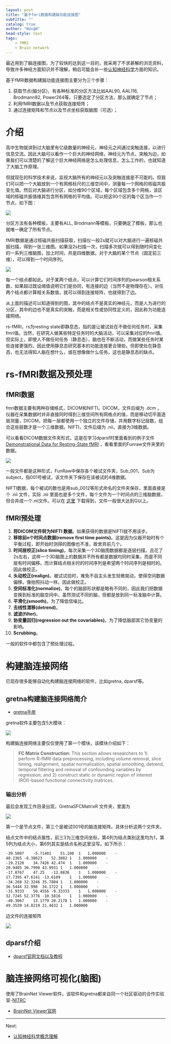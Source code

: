 ```yaml
---
layout: post
title: "基于fmri数据构建脑功能连接图"
subtitle: ""
catalog: true
author: "WangW"
head-style: text
tags:
    - fMRI
    - Brain network
---
```


最近用到了脑连接图，为了较快的达到这一目的，我采用了不求甚解的浏览资料，导致许多神经方面知识并不理解，稍后可能会补一些[认知神经科学](https://zh.wikipedia.org/wiki/%E8%AA%8D%E7%9F%A5%E7%A5%9E%E7%B6%93%E7%A7%91%E5%AD%B8)方面的知识。

基于fMRI数据构建脑功能连接图主要分为三个步骤：
1. 获取节点(脑分区)，有各种标准的分区方法比如AAL90, AAL116, Brodmann82, Power264等。只要选定了分区方法，那么就确定了节点；
2. 利用fMRI数据以及节点获取连接矩阵；
3. 通过连接矩阵和节点以及节点坐标获取脑图（可选）；

<!--break-->

# 介绍
高中生物就讲到过大脑里有亿级数量的神经元，神经元之间通过突触连接，以进行信息交流。因此大脑可以看作一个巨大的神经网络，神经元为节点，突触为边，如果我们可以清楚的了解这个巨大神经网络是怎么处理信息，怎么工作的，也就知道了大脑工作原理。

但就现在的科学技术来说，监视大脑所有的神经元以及突触连接是不可能的。但我们可以把一个大脑放到一个有网格标尺的三维空间中，测量每一个网格的核磁共振变化值。然后对大脑进行分区，如分维90个区域，每个区域包含多个网格，该区域的核磁共振值维其包含所有网格的平均值。可以把这90个区的每个区当作一个节点，如下图：

![](https://raw.githubusercontent.com/learnroad/image_host/master/2019/20191216183745.png)

分区方法有各种模板，主要有ALL, Brodmann等模板，只要确定了模板，那么也就唯一确定了所有节点。

fMRI数据是通过核磁共振扫描获取，扫描仪一般2s就可以对大脑进行一遍核磁共振扫描，得到一张三维图。如果没2s扫描一次，扫描多次就可以得到随时间变化的一系列三维脑图，加上时间，共是四维数据。对于大脑的某个节点（固定前三维），可以得到一个时间序列。

![](https://raw.githubusercontent.com/learnroad/image_host/master/2019/20191216195253.png)

每一个结点都如此。对于某两个结点，可以计算它们时间序列的pearson相关系数，如果超过既设阈值说明它们是协同，有连接的边（当然不是物理存在）。对任两个结点都计算相关系数值，就可以得到连接矩阵，也就得到了边。

从上面的描述可以知道得到的图，其中的结点不是真实的神经元，而是人为进行的分区，其中的边也不是真实的突触，而是相关性或协同性定义的，因此称为功能连接网络。

rs-fMRI，rs为resting state即静息态，指的是让被试处在不做任何任务时，采集fmri值。当然，在研究人做某些特定任务时的大脑活动，可以采集对应的fmri值。但实际上，即使人不做任何任务（静息态），脑也在不断活动，而做某些任务时某些连接更强烈，因此使用静息态研究基本的功能连接更合理些。但即使处在静息态，也无法得知人脑在想什么，或在想像做什么任务，这也是静息态的缺点。

# rs-fMRI数据及预处理
## fMRI数据
fmri数据主要有两种存储格式，DICOM和NIFTI。DICOM，文件后缀为 .dcm ，仪器在采集数据时并非直接同时得到三维空间所有网格点的值，而是移动切平面逐层测量，DICOM，把每一层都使用一个独立的文件存储，并用数字标记层数，组合这些层数才是一个三维数据。NIFTI，文件后缀为 .nii，直接为3维数据。

可以看看DICOM数据文件夹形式，这是在学习dparsf时里面看到的例子文件 [Demonstrational Data for Resting-State fMRI](http://www.rfmri.org/DemoData) ，看看里面的Funraw文件夹里的数据。

![](https://raw.githubusercontent.com/learnroad/image_host/master/2019/20191216195627.png)

一般文件都是这种形式，FunRaw中保存各个被试文件夹，Sub_001，Sub为subject，指001号被试，该文件夹下保存在该被试的4维数据。

NIFTI数据，每个被试的数也是用sub_0012等形式命名的文件夹保存，里面直接是个 .nii 文件，实际 .nii 里面也是多个文件，每个文件为一个时间点的三维脑数据，但合并成一个.nii文件。可以在 [这里](http://fcon_1000.projects.nitrc.org/fcpClassic/FcpTable.html) 下载得到，文件一般很大达到G以上。

## fMRI预处理
1. **将DICOM文件转为NIFTI 数据**。如果获得的数据是NIFTI就不用该步。
2. **移除前n个时间点数据(remove first time points)**。这是因为仪器开始时有个平衡过程，即开始时测得的图像也不准，故舍弃前几个。
3. **时间层校正(slice timing)**。每次采集一个3D脑图数据都是逐层扫描，且花了2s左右，这样一个3D脑图上的数据并不所有都是数据均同时采集，而是不同层有时间偏移。而计算结点相关时的时间序列是希望两个时间序列是相时的。因此做校正。
4. **头动校正(realign)**。被试试验时，难免不自主头发生轻微晃动，使得空间数据偏移。像拍照抖动一样。因此做校正。
5. **空间标准化(normalize)**。每个的脑部形状都是略有不同的，因此我们把数据变换到标准的脑空间中。虽然测试不同的脑，但都是放到同一标准脑中计算。
6. **平滑化(smooth)**。为了降低信噪比。
7. **去线性漂移(detrend)**。
8. **滤波(filter)**。
9. **协变量回归(regression out the covariables)**。为了降低脑部其它协变量的影响。
10. **Scrubbing**。

一般的软件中都包含了预处理过程。

# 构建脑连接网络
已现存很多能够自动化构建脑连接网络的软件，比如gretna, dparsf等。

## gretna构建脑连接网络简介
- [gretna手册](https://www.nitrc.org/docman/view.php/668/2262/manual_v2.0.0.pdf)

gretna软件主要包含5大模块：

![](https://raw.githubusercontent.com/learnroad/image_host/master/2019/20191216201720.png)

构建脑连接网络主要仅仅使用了第一个模块，该模块介绍如下：
> **FC Matrix Construction:** This section allows researchers to 1) perform R-fMRI data
preprocessing, including volume removal, slice timing, realignment, spatial normalization, spatial
smoothing, detrend, temporal filtering and removal of confounding variables by regression; and 2)
construct static or dynamic region of interest (ROI)-based functional connectivity matrices.

### 输出分析
最后会发现工作目录出现，GretnaSFCMatrixR 文件夹，里面为

![](https://raw.githubusercontent.com/learnroad/image_host/master/2019/20191216202712.png)

第一个是节点文件，第三个是被试001号的脑连接矩阵。具体分析这两个文件夹，

结点文件中的结点属性，前三3为三维空间坐标，第4列为结点类别这里均为1，第5列为结点大小，第6列其实是结点名称这里没写。如下所示：
```txt
-39.5807	-5.71401	51.108	1	1.000000	-
40.2365	-8.38623	52.3802	1	1.000000	-
-19.2128	34.7426	42.474	1	1.000000	-
20.9405	30.7998	43.9931	1	1.000000	-
-17.8767	47.25	-12.8836	1	1.000000	-
17.7395	47.6141	-13.6109	1	1.000000	-
-34.268	32.3246	35.7804	1	1.000000	-
36.5444	32.998	34.1722	1	1.000000	-
-31.9333	50.4556	-9.33333	1	1.000000	-
32.7245	52.3776	-10.5816	1	1.000000	-
-49.3067	13.1779	20.2178	1	1.000000	-
49.3539	14.8219	21.4632	1	1.000000
```

边文件的连接矩阵

![](https://raw.githubusercontent.com/learnroad/image_host/master/2019/20191216203019.png)


## dparsf介绍
- [dparsf官网文档以及教程](http://www.rfmri.org/)


# 脑连接网络可视化(脑图)
使用了BrainNet Viewer软件。该软件和gretna都来自同一个社区驱动的合作实验室-[NITRC](https://www.nitrc.org/)

- [BrainNet Viewer官网](https://www.nitrc.org/projects/bnv/)



---



Next:

- [认知神经科学概念理解](https://zh.wikipedia.org/wiki/%E8%AA%8D%E7%9F%A5%E7%A5%9E%E7%B6%93%E7%A7%91%E5%AD%B8)